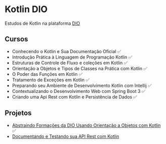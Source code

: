 # Kotlin DIO
Estudos de Kotlin na plataforma [DIO](web.dio.me)

## Cursos
- Conhecendo o Kotlin e Sua Documentação Oficial ✅
- Introdução Prática à Linguagem de Programação Kotlin ✅
- Estruturas de Controle de Fluxo e coleções em Kotlin ✅
- Orientação a Objetos e Tipos de Classes na Prática com Kotlin ✅
- O Poder das Funções em Kotlin ✅
- Tratamento de Exceções em Kotlin ✅
- Preparando seu Ambiente de Desenvolvimento Kotlin com Intellij ✅
- Contextualizando o Desenvolvimento Web com Spring Boot 3 ✅
- Criando uma Api Rest com Kotlin e Persistência de Dados ✅

## Projetos
- [Abstraindo Formações da DIO Usando Orientação a Objetos com Kotlin](https://github.com/otonielnn/aprenda-kotlin-com-exemplos-lab) ✅
- [Documentando e Testando sua API Rest com Kotlin](https://github.com/otonielnn/Credit-Application-System)